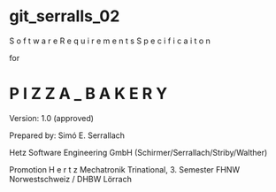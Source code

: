 git_serralls_02
===============

S o f t w a r e    R e q u i r e m e n t s     S p e c i f i c a i t o n

for


P I Z Z A _ B A K E R Y
=======================

Version: 1.0 (approved)


Prepared by:
Simó E. Serrallach

Hetz Software Engineering GmbH
(Schirmer/Serrallach/Striby/Walther)



Promotion  H e r t z
Mechatronik Trinational, 3. Semester
FHNW Norwestschweiz / DHBW Lörrach
